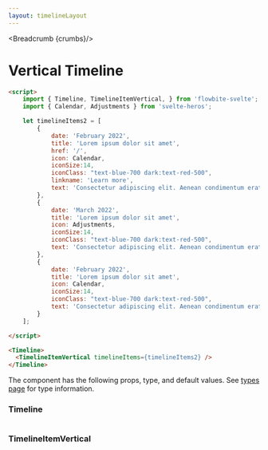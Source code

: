 ```yaml
---
layout: timelineLayout
---
```


<script lang="ts">
	import Htwo from '../utils/Htwo.svelte'
  import ExampleDiv from '../utils/ExampleDiv.svelte'
	import { Timeline, TimelineItemVertical, Table, TableDefaultRow, Breadcrumb } from '$lib/index';
	import { Calendar, Adjustments } from 'svelte-heros';
	import componentProps1 from '../props/Timeline.json'
  import componentProps2 from '../props/TimelineItemVertical.json'
  let items1 = componentProps1.props
  let items2 = componentProps2.props
	let propHeader = ['Name', 'Type', 'Default']
	
	let divClass='w-full relative overflow-x-auto shadow-md sm:rounded-lg py-4'
let theadClass ='text-xs text-gray-700 uppercase bg-gray-50 dark:bg-gray-700 dark:text-white'

	let timelineItems2 = [
		{
			date: 'February 2022',
			title: 'Lorem ipsum dolor sit amet',
			href: '/',
			icon: Calendar,
			iconSize:14,
			iconClass: "text-blue-700 dark:text-red-500",
			linkname: 'Learn more',
			text: 'Consectetur adipiscing elit. Aenean condimentum erat vitae elit convallis molestie. Maecenas felis nisl, semper vitae venenatis non'
		},
		{
			date: 'March 2022',
			title: 'Lorem ipsum dolor sit amet',
			icon: Adjustments,
			iconSize:14,
			iconClass: "text-blue-700 dark:text-red-500",
			text: 'Consectetur adipiscing elit. Aenean condimentum erat vitae elit convallis molestie. Maecenas felis nisl, semper vitae venenatis non'
		},
		{
			date: 'February 2022',
			title: 'Lorem ipsum dolor sit amet',
			icon: Calendar,
			iconSize:14,
			iconClass: "text-blue-700 dark:text-red-500",
			text: 'Consectetur adipiscing elit. Aenean condimentum erat vitae elit convallis molestie. Maecenas felis nisl, semper vitae venenatis non'
		}
	];

  let crumbs = [
    {
      label:'Home',
      href:'/'
    },
    {
      label:'Timelines',
      href:'/timelines/'
    },
    {
      label:'Timeline vertical',
      href:'/timelines/vertical'
    },
  ]
</script>

<Breadcrumb {crumbs}/>

<h1 class="text-3xl w-full dark:text-white py-8">Vertical Timeline</h1>

<ExampleDiv>
  <Timeline>
    <TimelineItemVertical timelineItems={timelineItems2} />
  </Timeline>
</ExampleDiv>

```html
<script>
	import { Timeline, TimelineItemVertical, } from 'flowbite-svelte';
	import { Calendar, Adjustments } from 'svelte-heros';

	let timelineItems2 = [
		{
			date: 'February 2022',
			title: 'Lorem ipsum dolor sit amet',
			href: '/',
			icon: Calendar,
			iconSize:14,
			iconClass: "text-blue-700 dark:text-red-500",
			linkname: 'Learn more',
			text: 'Consectetur adipiscing elit. Aenean condimentum erat vitae elit convallis molestie. Maecenas felis nisl, semper vitae venenatis non'
		},
		{
			date: 'March 2022',
			title: 'Lorem ipsum dolor sit amet',
			icon: Adjustments,
			iconSize:14,
			iconClass: "text-blue-700 dark:text-red-500",
			text: 'Consectetur adipiscing elit. Aenean condimentum erat vitae elit convallis molestie. Maecenas felis nisl, semper vitae venenatis non'
		},
		{
			date: 'February 2022',
			title: 'Lorem ipsum dolor sit amet',
			icon: Calendar,
			iconSize:14,
			iconClass: "text-blue-700 dark:text-red-500",
			text: 'Consectetur adipiscing elit. Aenean condimentum erat vitae elit convallis molestie. Maecenas felis nisl, semper vitae venenatis non'
		}
	];

</script>

<Timeline>
  <TimelineItemVertical timelineItems={timelineItems2} />
</Timeline>
```

<Htwo label="Props" />

<p>The component has the following props, type, and default values. See <a href="/pages/types">types 
 page</a> for type information.</p>

<h3>Timeline</h3>

<Table header={propHeader} {divClass} {theadClass}>
  <TableDefaultRow items={items1} rowState='hover' />
</Table>

<h3>TimelineItemVertical</h3>

<Table header={propHeader} {divClass} {theadClass}>
  <TableDefaultRow items={items2} rowState='hover' />
</Table>
